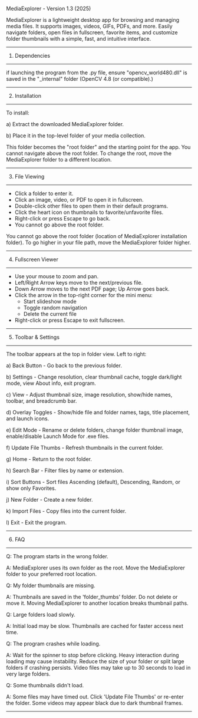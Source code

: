 MediaExplorer - Version 1.3 (2025)

MediaExplorer is a lightweight desktop app for browsing and managing media files. 
It supports images, videos, GIFs, PDFs, and more. Easily navigate folders, open 
files in fullscreen, favorite items, and customize folder thumbnails with a 
simple, fast, and intuitive interface.

------------------------------------------------------------
1. Dependencies
------------------------------------------------------------
if launching the program from the .py file, ensure "opencv_world480.dll" is saved in the "_internal" folder (OpenCV 4.8 (or compatible).)

------------------------------------------------------------
2. Installation
------------------------------------------------------------

To install:

a) Extract the downloaded MediaExplorer folder.

b) Place it in the top-level folder of your media collection.

This folder becomes the "root folder" and the starting point for the app.
You cannot navigate above the root folder. To change the root, move the 
MediaExplorer folder to a different location.

------------------------------------------------------------
3. File Viewing
------------------------------------------------------------

- Click a folder to enter it.
- Click an image, video, or PDF to open it in fullscreen.
- Double-click other files to open them in their default programs.
- Click the heart icon on thumbnails to favorite/unfavorite files.
- Right-click or press Escape to go back.
- You cannot go above the root folder.

You cannot go above the root folder (location of MediaExplorer installation folder). To go higher in your file path, move the MediaExplorer folder higher.

------------------------------------------------------------
4. Fullscreen Viewer
------------------------------------------------------------

- Use your mouse to zoom and pan.
- Left/Right Arrow keys move to the next/previous file.
- Down Arrow moves to the next PDF page; Up Arrow goes back.
- Click the arrow in the top-right corner for the mini menu:
  - Start slideshow mode
  - Toggle random navigation
  - Delete the current file
- Right-click or press Escape to exit fullscreen.

------------------------------------------------------------
5. Toolbar & Settings
------------------------------------------------------------

The toolbar appears at the top in folder view. Left to right:

a) Back Button - Go back to the previous folder.

b) Settings - Change resolution, clear thumbnail cache, toggle dark/light mode, view About info, exit program.

c) View - Adjust thumbnail size, image resolution, show/hide names, toolbar, and breadcrumb bar.

d) Overlay Toggles - Show/hide file and folder names, tags, title placement, and launch icons.

e) Edit Mode - Rename or delete folders, change folder thumbnail image, enable/disable Launch Mode for .exe files.

f) Update File Thumbs - Refresh thumbnails in the current folder.

g) Home - Return to the root folder.

h) Search Bar - Filter files by name or extension.

i) Sort Buttons - Sort files Ascending (default), Descending, Random, or show only Favorites.

j) New Folder - Create a new folder.

k) Import Files - Copy files into the current folder.

l) Exit - Exit the program.

------------------------------------------------------------
6. FAQ
------------------------------------------------------------

Q: The program starts in the wrong folder.

A: MediaExplorer uses its own folder as the root. Move the MediaExplorer folder to your preferred root location.

Q: My folder thumbnails are missing.

A: Thumbnails are saved in the 'folder_thumbs' folder. Do not delete or move it. Moving MediaExplorer to another location breaks thumbnail paths.

Q: Large folders load slowly.

A: Initial load may be slow. Thumbnails are cached for faster access next time.

Q: The program crashes while loading.

A: Wait for the spinner to stop before clicking. Heavy interaction during loading may cause instability. Reduce the size of your folder or split large folders
if crashing persists. Video files may take up to 30 seconds to load in very large folders.

Q: Some thumbnails didn't load.

A: Some files may have timed out. Click 'Update File Thumbs' or re-enter the folder. Some videos may appear black due to dark thumbnail frames.

------------------------------------------------------------
